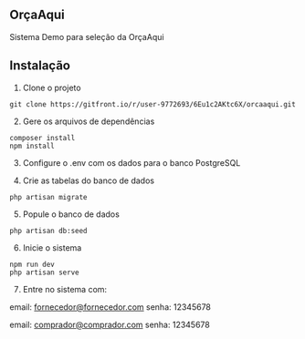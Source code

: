 ## OrçaAqui

Sistema Demo para seleção da OrçaAqui

## Instalação

1.  Clone o projeto

```shell
git clone https://gitfront.io/r/user-9772693/6Eu1c2AKtc6X/orcaaqui.git
```

2.  Gere os arquivos de dependências

```shell
composer install
npm install
```

3.  Configure o .env com os dados para o banco PostgreSQL

4.  Crie as tabelas do banco de dados

```
php artisan migrate
```

5. Popule o banco de dados

```
php artisan db:seed
```

6. Inicie o sistema

```
npm run dev
php artisan serve
```

7. Entre no sistema com:

email: fornecedor@fornecedor.com
senha: 12345678

email: comprador@comprador.com
senha: 12345678
